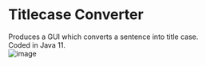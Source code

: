 # Titlecase Converter
Produces a GUI which converts a sentence into title case.  
Coded in Java 11.  
![image](https://user-images.githubusercontent.com/92634994/191549781-30731ab2-0e12-4751-8357-700bf6ad5de0.png)

